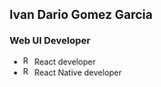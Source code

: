 ## Ivan Dario Gomez Garcia
### Web UI Developer

- <img src="https://es.reactjs.org/favicon.ico" alt="React favicon" width="16" /> React developer
- <img src="https://reactnative.dev/img/favicon.ico" alt="React Native favicon" width="16" /> React Native developer

<!--
- 🔭 I’m currently working on ...
- 🌱 I’m currently learning ...
- 👯 I’m looking to collaborate on ...
- 🤔 I’m looking for help with ...
- 💬 Ask me about ...
- 📫 How to reach me: ...
- 😄 Pronouns: ...
- ⚡ Fun fact: ...
-->
